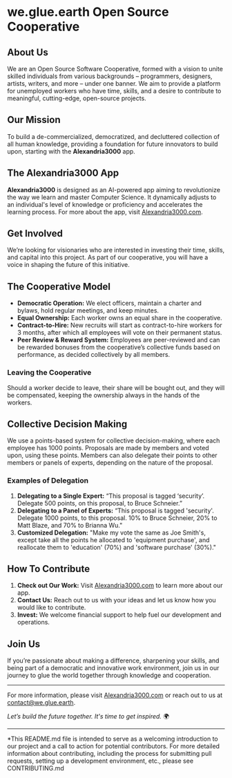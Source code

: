 # we.glue.earth Open Source Cooperative

## About Us

We are an Open Source Software Cooperative, formed with a vision to unite skilled individuals from various backgrounds – programmers, designers, artists, writers, and more – under one banner. We aim to provide a platform for unemployed workers who have time, skills, and a desire to contribute to meaningful, cutting-edge, open-source projects.

## Our Mission

To build a de-commercialized, democratized, and decluttered collection of all human knowledge, providing a foundation for future innovators to build upon, starting with the **Alexandria3000** app.

## The Alexandria3000 App

**Alexandria3000** is designed as an AI-powered app aiming to revolutionize the way we learn and master Computer Science. It dynamically adjusts to an individual's level of knowledge or proficiency and accelerates the learning process. For more about the app, visit [Alexandria3000.com](http://alexandria3000.com).

## Get Involved

We’re looking for visionaries who are interested in investing their time, skills, and capital into this project. As part of our cooperative, you will have a voice in shaping the future of this initiative.

## The Cooperative Model

- **Democratic Operation:** We elect officers, maintain a charter and bylaws, hold regular meetings, and keep minutes.
- **Equal Ownership:** Each worker owns an equal share in the cooperative.
- **Contract-to-Hire:** New recruits will start as contract-to-hire workers for 3 months, after which all employees will vote on their permanent status.
- **Peer Review & Reward System:** Employees are peer-reviewed and can be rewarded bonuses from the cooperative’s collective funds based on performance, as decided collectively by all members.

### Leaving the Cooperative

Should a worker decide to leave, their share will be bought out, and they will be compensated, keeping the ownership always in the hands of the workers.

## Collective Decision Making

We use a points-based system for collective decision-making, where each employee has 1000 points. Proposals are made by members and voted upon, using these points. Members can also delegate their points to other members or panels of experts, depending on the nature of the proposal.

### Examples of Delegation

1. **Delegating to a Single Expert:** “This proposal is tagged ‘security’. Delegate 500 points, on this proposal, to Bruce Schneier.”
2. **Delegating to a Panel of Experts:** “This proposal is tagged 'security'. Delegate 1000 points, to this proposal. 10% to Bruce Schneier, 20% to Matt Blaze, and 70% to Brianna Wu."
3. **Customized Delegation:** "Make my vote the same as Joe Smith's, except take all the points he allocated to 'equipment purchase', and reallocate them to 'education' (70%) and 'software purchase' (30%)."

## How To Contribute

1. **Check out Our Work:** Visit [Alexandria3000.com](http://alexandria3000.com) to learn more about our app.
2. **Contact Us:** Reach out to us with your ideas and let us know how you would like to contribute.
3. **Invest:** We welcome financial support to help fuel our development and operations.

## Join Us

If you’re passionate about making a difference, sharpening your skills, and being part of a democratic and innovative work environment, join us in our journey to glue the world together through knowledge and cooperation.

---

For more information, please visit [Alexandria3000.com](http://alexandria3000.com) or reach out to us at [contact@we.glue.earth](mailto:contact@we.glue.earth).

*Let’s build the future together. It's time to get inspired.* 🌍

---

*This README.md file is intended to serve as a welcoming introduction to our project and a call to action for potential contributors. For more detailed information about contributing, including the process for submitting pull requests, setting up a development environment, etc., please see CONTRIBUTING.md


